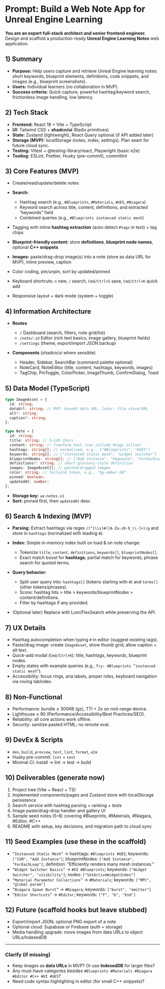 # Prompt: Build a Web Note App for Unreal Engine Learning

**You are an expert full-stack architect and senior frontend engineer.**
Design and scaffold a production-ready **Unreal Engine Learning Notes** web application.

## 1) Summary

- **Purpose:** Help users capture and retrieve Unreal Engine learning notes: short keywords, blueprint elements, definitions, code snippets, and images (e.g., blueprint screenshots).
- **Users:** Individual learners (no collaboration in MVP).
- **Success criteria:** Quick capture, powerful hashtag/keyword search, frictionless image handling, low latency.

## 2) Tech Stack

- **Frontend:** React 18 + Vite + TypeScript
- **UI:** Tailwind CSS + **shadcn/ui** (Radix primitives)
- **State:** Zustand (lightweight), React Query optional (if API added later)
- **Storage (MVP):** localStorage (notes, index, settings). Plan seam for future cloud sync.
- **Testing:** Vitest + @testing-library/react, Playwright (basic e2e)
- **Tooling:** ESLint, Prettier, Husky (pre-commit), commitlint

## 3) Core Features (MVP)

- Create/read/update/delete notes
- **Search:**

  - Hashtag search (e.g., `#Blueprints`, `#Materials`, `#UE5`, `#Niagara`)
  - Keyword search across title, content, definitions, and extracted “keywords” field
  - Combined queries (e.g., `#Blueprints instanced static mesh`)

- Tagging with inline **hashtag extraction** (auto-detect `#tags` in text) + tag chips
- **Blueprint-friendly content:** store **definitions**, **blueprint node names**, optional **C++ snippets**
- **Images:** paste/drag-drop image(s) into a note (store as data URL for MVP), inline preview, caption
- Color coding, pin/unpin, sort by updated/pinned
- Keyboard shortcuts: `n` new, `/` search, `Cmd/Ctrl+S` save, `Cmd/Ctrl+K` quick add
- Responsive layout + dark mode (system + toggle)

## 4) Information Architecture

- **Routes**

  - `/` Dashboard (search, filters, note grid/list)
  - `/note/:id` Editor (rich text basics, image gallery, blueprint fields)
  - `/settings` (theme, export/import JSON backup)

- **Components** (shadcn/ui where sensible)

  - Header, Sidebar, SearchBar (command palette optional)
  - NoteCard, NoteEditor (title, content, hashtags, keywords, images)
  - TagChip, PinToggle, ColorPicker, ImageThumb, ConfirmDialog, Toast

## 5) Data Model (TypeScript)

```ts
type ImageAsset = {
  id: string;
  dataUrl: string; // MVP: base64 data URL; later: file store/URL
  alt?: string;
  caption?: string;
};

type Note = {
  id: string;
  title: string; // 1–120 chars
  content: string; // freeform text (can include #tags inline)
  hashtags: string[]; // normalized, e.g., ["#Blueprints", "#UE5"]
  keywords: string[]; // ["instanced static mesh", "widget switcher"]
  blueprintNodes: string[]; // ["Add Instance", "Sequence", "ForEachLoop"]
  definitions?: string; // short glossary-style definition
  images: ImageAsset[]; // pasted/dragged images
  color: string; // Tailwind token, e.g., "bg-amber-50"
  pinned: boolean;
  updatedAt: number;
};
```

- **Storage key:** `ue-notes.v1`
- **Sort:** pinned first, then `updatedAt` desc

## 6) Search & Indexing (MVP)

- **Parsing:** Extract hashtags via regex `/(^|\\s)#([A-Za-z0-9_\\-]+)/g` and store in `hashtags` (normalized with leading `#`).
- **Index:** Simple in-memory index built on load & on note change:

  - Tokenize `title`, `content`, `definitions`, `keywords[]`, `blueprintNodes[]`.
  - Exact match boost for **hashtags**; partial match for keywords; phrase search for quoted terms.

- **Query behavior:**

  - Split user query into: `hashtags[]` (tokens starting with `#`) and `terms[]` (other tokens/phrases).
  - Score: hashtag hits > title > keywords/blueprintNodes > content/definitions.
  - Filter by hashtags if any provided.

- (Optional later) Replace with Lunr/FlexSearch while preserving the API.

## 7) UX Details

- Hashtag autocompletion when typing `#` in editor (suggest existing tags).
- Paste/drag image: create `ImageAsset`, show thumb grid; allow caption + alt text.
- Quick-add modal (`Cmd/Ctrl+K`): title, hashtags, keywords, blueprint nodes.
- Empty states with example queries (e.g., `Try: #Blueprints “instanced static mesh”`).
- Accessibility: focus rings, aria labels, proper roles, keyboard navigation via roving tabIndex.

## 8) Non-Functional

- Performance: bundle ≤ 300KB (gz), TTI < 2s on mid-range device.
- Lighthouse ≥ 90 (Performance/Accessibility/Best Practices/SEO).
- Reliability: all core actions work offline.
- Security: sanitize pasted HTML; no remote eval.

## 9) DevEx & Scripts

- `dev`, `build`, `preview`, `test`, `lint`, `format`, `e2e`
- Husky pre-commit: `lint` + `test`
- Minimal CI: install → lint → test → build

## 10) Deliverables (generate now)

1. Project tree (Vite + React + TS)
2. Implemented components/pages and Zustand store with localStorage persistence
3. Search service with hashtag parsing + ranking + tests
4. Image paste/drag-drop handler and gallery UI
5. Sample seed notes (5–8) covering #Blueprints, #Materials, #Niagara, #Editor, #C++
6. README with setup, key decisions, and migration path to cloud sync

## 11) Seed Examples (use these in the scaffold)

- `“Instanced Static Mesh”` → hashtags: `#Blueprints #UE5`; keywords: `["ISM", "Add Instance"]`; blueprintNodes: `["Add Instance", "ForEachLoop"]`; definition: “Efficiently renders many mesh instances.”
- `“Widget Switcher Basics”` → `#UI #Blueprints`; keywords: `["Widget Switcher", "visibility"]`; nodes: `["SetActiveWidgetIndex"]`
- `“Material Parameter Collections”` → `#Materials`; keywords: `["MPC", "global param"]`
- `“Niagara Spawn Burst”` → `#Niagara`; keywords: `["burst", "emitter"]`
- `“Editor Shortcuts”` → `#Editor`; keywords: `["F", "G", "End"]`

## 12) Future (scaffold hooks but leave stubbed)

- Export/import JSON; optional PNG export of a note
- Optional cloud: Supabase or Firebase (auth + storage)
- Media handling upgrade: move images from data URLs to object URLs/IndexedDB

---

### Clarify (if missing)

- Keep images as **data URLs** in MVP? Or use **IndexedDB** for larger files?
- Any must-have categories besides `#Blueprints #Materials #Niagara #Editor #C++ #UI #UE5`?
- Need code syntax highlighting in editor (for small C++ snippets)?
